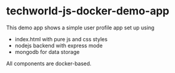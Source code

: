 # techworld-js-docker-demo-app

This demo app shows a simple user profile app set up using 
- index.html with pure js and css styles
- nodejs backend with express mode
- mongodb for data storage

All components are docker-based.
